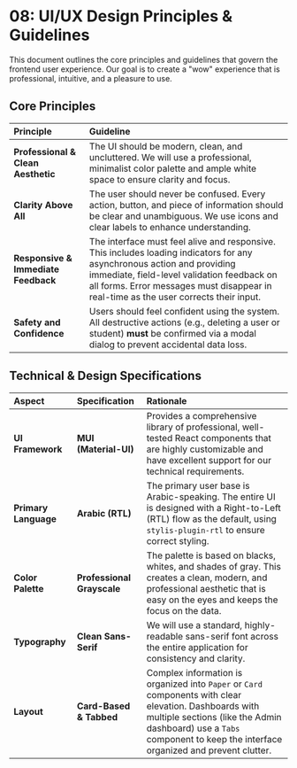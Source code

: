 # 08: UI/UX Design Principles & Guidelines

This document outlines the core principles and guidelines that govern the frontend user experience. Our goal is to create a "wow" experience that is professional, intuitive, and a pleasure to use.

## Core Principles

| Principle | Guideline |
| :--- | :--- |
| **Professional & Clean Aesthetic** | The UI should be modern, clean, and uncluttered. We will use a professional, minimalist color palette and ample white space to ensure clarity and focus. |
| **Clarity Above All** | The user should never be confused. Every action, button, and piece of information should be clear and unambiguous. We use icons and clear labels to enhance understanding. |
| **Responsive & Immediate Feedback** | The interface must feel alive and responsive. This includes loading indicators for any asynchronous action and providing immediate, field-level validation feedback on all forms. Error messages must disappear in real-time as the user corrects their input. |
| **Safety and Confidence** | Users should feel confident using the system. All destructive actions (e.g., deleting a user or student) **must** be confirmed via a modal dialog to prevent accidental data loss. |

## Technical & Design Specifications

| Aspect | Specification | Rationale |
| :--- | :--- | :--- |
| **UI Framework** | **MUI (Material-UI)** | Provides a comprehensive library of professional, well-tested React components that are highly customizable and have excellent support for our technical requirements. |
| **Primary Language** | **Arabic (RTL)** | The primary user base is Arabic-speaking. The entire UI is designed with a Right-to-Left (RTL) flow as the default, using `stylis-plugin-rtl` to ensure correct styling. |
| **Color Palette** | **Professional Grayscale** | The palette is based on blacks, whites, and shades of gray. This creates a clean, modern, and professional aesthetic that is easy on the eyes and keeps the focus on the data. |
| **Typography** | **Clean Sans-Serif** | We will use a standard, highly-readable sans-serif font across the entire application for consistency and clarity. |
| **Layout** | **Card-Based & Tabbed** | Complex information is organized into `Paper` or `Card` components with clear elevation. Dashboards with multiple sections (like the Admin dashboard) use a `Tabs` component to keep the interface organized and prevent clutter. | 